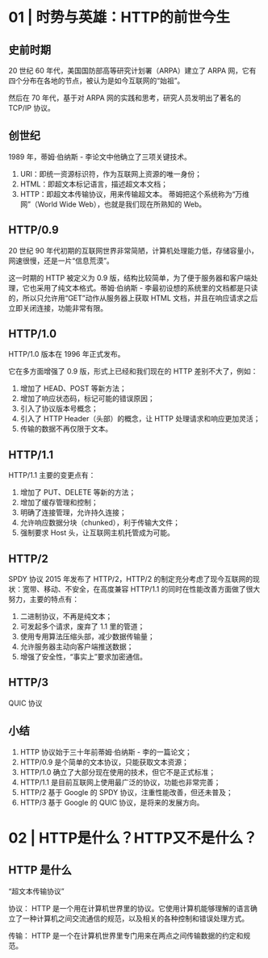 # 01 | 时势与英雄：HTTP的前世今生
## 史前时期
20 世纪 60 年代，美国国防部高等研究计划署（ARPA）建立了 ARPA 网，它有四个分布在各地的节点，被认为是如今互联网的“始祖”。

然后在 70 年代，基于对 ARPA 网的实践和思考，研究人员发明出了著名的 TCP/IP 协议。

## 创世纪
1989 年，蒂姆·伯纳斯 - 李论文中他确立了三项关键技术。
1. URI：即统一资源标识符，作为互联网上资源的唯一身份；
2. HTML：即超文本标记语言，描述超文本文档；
3. HTTP：即超文本传输协议，用来传输超文本。
蒂姆把这个系统称为“万维网”（World Wide Web），也就是我们现在所熟知的 Web。

## HTTP/0.9
20 世纪 90 年代初期的互联网世界非常简陋，计算机处理能力低，存储容量小，网速很慢，还是一片“信息荒漠”。

这一时期的 HTTP 被定义为 0.9 版，结构比较简单，为了便于服务器和客户端处理，它也采用了纯文本格式。蒂姆·伯纳斯 - 李最初设想的系统里的文档都是只读的，所以只允许用“GET”动作从服务器上获取 HTML 文档，并且在响应请求之后立即关闭连接，功能非常有限。

## HTTP/1.0
HTTP/1.0 版本在 1996 年正式发布。

它在多方面增强了 0.9 版，形式上已经和我们现在的 HTTP 差别不大了，例如：
1. 增加了 HEAD、POST 等新方法；
2. 增加了响应状态码，标记可能的错误原因；
3. 引入了协议版本号概念；
4. 引入了 HTTP Header（头部）的概念，让 HTTP 处理请求和响应更加灵活；
5. 传输的数据不再仅限于文本。

## HTTP/1.1
HTTP/1.1 主要的变更点有：
1. 增加了 PUT、DELETE 等新的方法；
2. 增加了缓存管理和控制；
3. 明确了连接管理，允许持久连接；
4. 允许响应数据分块（chunked），利于传输大文件；
5. 强制要求 Host 头，让互联网主机托管成为可能。

## HTTP/2
 SPDY 协议
2015 年发布了 HTTP/2，HTTP/2 的制定充分考虑了现今互联网的现状：宽带、移动、不安全，在高度兼容 HTTP/1.1 的同时在性能改善方面做了很大努力，主要的特点有：
1. 二进制协议，不再是纯文本；
2. 可发起多个请求，废弃了 1.1 里的管道；
3. 使用专用算法压缩头部，减少数据传输量；
4. 允许服务器主动向客户端推送数据；
5. 增强了安全性，“事实上”要求加密通信。

## HTTP/3
QUIC 协议

## 小结
1. HTTP 协议始于三十年前蒂姆·伯纳斯 - 李的一篇论文；
2. HTTP/0.9 是个简单的文本协议，只能获取文本资源；
3. HTTP/1.0 确立了大部分现在使用的技术，但它不是正式标准；
4. HTTP/1.1 是目前互联网上使用最广泛的协议，功能也非常完善；
5. HTTP/2 基于 Google 的 SPDY 协议，注重性能改善，但还未普及；
6. HTTP/3 基于 Google 的 QUIC 协议，是将来的发展方向。

# 02 | HTTP是什么？HTTP又不是什么？
## HTTP 是什么
“超文本传输协议”

协议：
HTTP 是一个用在计算机世界里的协议。它使用计算机能够理解的语言确立了一种计算机之间交流通信的规范，以及相关的各种控制和错误处理方式。

传输：
HTTP 是一个在计算机世界里专门用来在两点之间传输数据的约定和规范。


